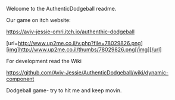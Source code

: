 
Welcome to the AuthenticDodgeball readme.

Our game on itch website:

https://aviv-jessie-omri.itch.io/authenthic-dodgeball





[url=http://www.up2me.co.il/v.php?file=78029826.png][img]http://www.up2me.co.il/thumbs/78029826.png[/img][/url]







For development read the Wiki

https://github.com/Aviv-Jessie/AuthenticDodgeball/wiki/dynamic-component

Dodgeball game- try to hit me and keep movin.
